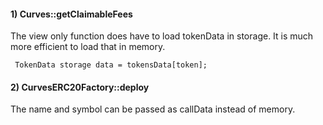 #### 1) Curves::getClaimableFees
The view only function does have to load tokenData in storage. It is much more efficient to load that in memory.

```
 TokenData storage data = tokensData[token];
```

#### 2) CurvesERC20Factory::deploy
The name and symbol can be passed as callData instead of memory.
